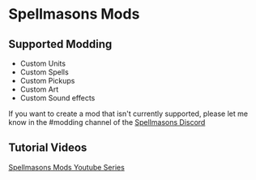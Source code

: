 # Spellmasons Mods

## Supported Modding
- Custom Units
- Custom Spells
- Custom Pickups
- Custom Art
- Custom Sound effects

If you want to create a mod that isn't currently supported, please let me know in the #modding channel of the [Spellmasons Discord](https://discord.com/invite/q6sUCreHeJ)

## Tutorial Videos
[Spellmasons Mods Youtube Series](https://youtube.com/playlist?list=PLrNoNMIiNc_E7L-n4GGboHXQJq-cP2Cs1)